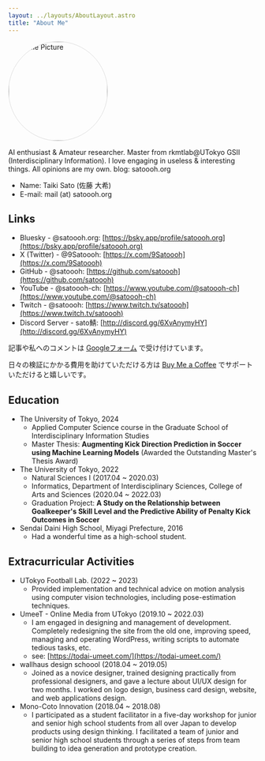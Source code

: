 ```yaml
---
layout: ../layouts/AboutLayout.astro
title: "About Me"
---
```


<img src="/assets/avatar.png" alt="Profile Picture" width="200" height="200" style="border: solid 1px #ddd; border-radius: 50%;">

AI enthusiast & Amateur researcher. Master from rkmtlab@UTokyo GSII (Interdisciplinary Information). I love engaging in useless & interesting things. All opinions are my own.
blog: satoooh.org

- Name: Taiki Sato (佐藤 大希)
- E-mail: mail (at) satoooh.org

## Links

- Bluesky - @satoooh.org: [https://bsky.app/profile/satoooh.org](https://bsky.app/profile/satoooh.org)
- X (Twitter) - @9Satoooh: [https://x.com/9Satoooh](https://x.com/9Satoooh)
- GitHub - @satoooh: [https://github.com/satoooh](https://github.com/satoooh)
- YouTube - @satoooh-ch: [https://www.youtube.com/@satoooh-ch](https://www.youtube.com/@satoooh-ch)
- Twitch - @satoooh: [https://www.twitch.tv/satoooh](https://www.twitch.tv/satoooh)
- Discord Server - sato鯖: [http://discord.gg/6XvAnymyHY](http://discord.gg/6XvAnymyHY)

記事や私へのコメントは [Googleフォーム](https://forms.gle/jYnQNuAsi7s94L1C6) で受け付けています。

日々の検証にかかる費用を助けていただける方は [Buy Me a Coffee](https://buymeacoffee.com/satoooh) でサポートいただけると嬉しいです。

## Education

- The University of Tokyo, 2024
  - Applied Computer Science course in the Graduate School of Interdisciplinary Information Studies
  - Master Thesis: **Augmenting Kick Direction Prediction in Soccer using Machine Learning Models** (Awarded the Outstanding Master's Thesis Award)
- The University of Tokyo, 2022
  - Natural Sciences I (2017.04 ~ 2020.03)
  - Informatics, Department of Interdisciplinary Sciences, College of Arts and Sciences (2020.04 ~ 2022.03)
  - Graduation Project: **A Study on the Relationship between Goalkeeper's Skill Level and the Predictive Ability of Penalty Kick Outcomes in Soccer**
- Sendai Daini High School, Miyagi Prefecture, 2016
  - Had a wonderful time as a high-school student.

## Extracurricular Activities

- UTokyo Football Lab. (2022 ~ 2023)
  - Provided implementation and technical advice on motion analysis using computer vision technologies, including pose-estimation techniques.
- UmeeT - Online Media from UTokyo (2019.10 ~ 2022.03)
  - I am engaged in designing and management of development. Completely redesigning the site from the old one, improving speed, managing and operating WordPress, writing scripts to automate tedious tasks, etc.
  - see: [https://todai-umeet.com/](https://todai-umeet.com/)
- wallhaus design schoool (2018.04 ~ 2019.05)
  - Joined as a novice designer, trained designing practically from professional designers, and gave a lecture about UI/UX design for two months. I worked on logo design, business card design, website, and web applications design.
- Mono-Coto Innovation (2018.04 ~ 2018.08)
  - I participated as a student facilitator in a five-day workshop for junior and senior high school students from all over Japan to develop products using design thinking. I facilitated a team of junior and senior high school students through a series of steps from team building to idea generation and prototype creation.
